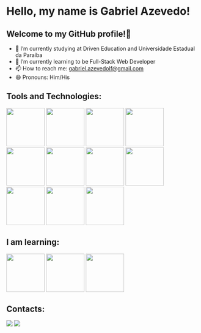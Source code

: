 # Hello, my name is Gabriel Azevedo!
## Welcome to my GitHub profile!👋 


- 🔭 I’m currently studying at Driven Education and Universidade Estadual da Paraíba
- 🌱 I’m currently learning to be Full-Stack Web Developer
- 📫 How to reach me: gabriel.azevedolf@gmail.com
- 😄 Pronouns: Him/His

## Tools and Technologies:

<div>

<img src="https://cdn.jsdelivr.net/gh/devicons/devicon/icons/git/git-original.svg" style="heigth:100px; width:100px"/>
          

<img src="https://cdn.jsdelivr.net/gh/devicons/devicon/icons/github/github-original-wordmark.svg" style="heigth:100px; width:100px"/>                    


<img src="https://cdn.jsdelivr.net/gh/devicons/devicon/icons/html5/html5-original.svg" style="heigth:100px; width:100px"/>          

          
<img src="https://cdn.jsdelivr.net/gh/devicons/devicon/icons/css3/css3-original.svg" style="heigth:100px; width:100px"/>


<img src="https://cdn.jsdelivr.net/gh/devicons/devicon/icons/javascript/javascript-original.svg" style="heigth:100px; width:100px"/>


<img src="https://cdn.jsdelivr.net/gh/devicons/devicon/icons/linux/linux-original.svg" style="heigth:100px; width:100px"/>
          

<img src="https://cdn.jsdelivr.net/gh/devicons/devicon/icons/react/react-original.svg" style="heigth:100px; width:100px"/>
          

<img src="https://cdn.jsdelivr.net/gh/devicons/devicon/icons/nodejs/nodejs-original.svg" style="heigth:100px; width:100px"/>


<img src="https://cdn.jsdelivr.net/gh/devicons/devicon/icons/mongodb/mongodb-plain-wordmark.svg" style="heigth:100px; width:100px"/>


<img src="https://cdn.jsdelivr.net/gh/devicons/devicon/icons/postgresql/postgresql-plain.svg" style="heigth:100px; width:100px"/>


<img src="https://cdn.jsdelivr.net/gh/devicons/devicon/icons/typescript/typescript-original.svg" style="heigth:100px; width:100px"/>


</div style="display:flex; justify-content:center; gap:28px">
          
## I am learning:


<img src="https://cdn.jsdelivr.net/gh/devicons/devicon/icons/redis/redis-plain-wordmark.svg" style="heigth:100px; width:100px"/>


<img src="https://cdn.jsdelivr.net/gh/devicons/devicon/icons/amazonwebservices/amazonwebservices-plain-wordmark.svg" style="heigth:100px; width:100px"/>


<img src="https://cdn.jsdelivr.net/gh/devicons/devicon/icons/docker/docker-plain-wordmark.svg" style="heigth:100px; width:100px"/>

          

## Contacts:

<div>
<a href = "mailto:gabriel.azevedolf@gmail.com"><img src="https://img.shields.io/badge/Gmail-D14836?style=for-the-badge&logo=gmail&logoColor=white" target="_blank"></a>
<a href="www.linkedin.com/in/gabriel-azevedolf" target="_blank"><img src="https://img.shields.io/badge/-LinkedIn-%230077B5?style=for-the-badge&logo=linkedin&logoColor=white" target="_blank"></a>   
</div>
